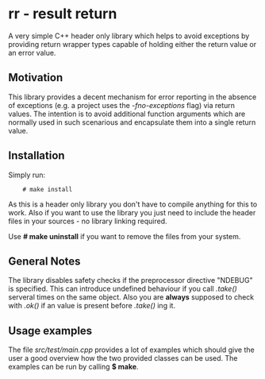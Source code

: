 # rr - result return

A very simple C++ header only library which helps to avoid exceptions by
providing return wrapper types capable of holding either the return value or an
error value.

## Motivation

This library provides a decent mechanism for error reporting in the absence of
exceptions (e.g. a project uses the _-fno-exceptions_ flag) via return values.
The intention is to avoid additional function arguments which are normally
used in such scenarious and encapsulate them into a single return value.

## Installation

Simply run:

```
    # make install
```

As this is a header only library you don't have to compile anything for this
to work. Also if you want to use the library you just need to include the header
files in your sources - no library linking required.


Use __# make uninstall__ if you want to remove the files from your system.

## General Notes

The library disables safety checks if the preprocessor directive "NDEBUG" is
specified. This can introduce undefined behaviour if you call _.take()_
serveral times on the same object. Also you are __always__
supposed to check with _.ok()_ if an value is present before _.take()_ ing it.

## Usage examples

The file _src/test/main.cpp_ provides a lot of examples which should give
the user a good overview how the two provided classes can be used.
The examples can be run by calling __$ make__. 
